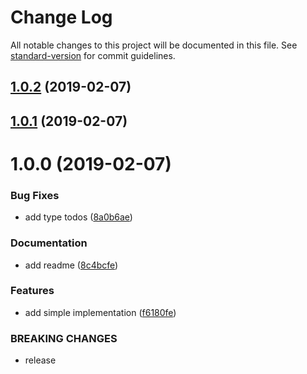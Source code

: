 # Change Log

All notable changes to this project will be documented in this file. See [standard-version](https://github.com/conventional-changelog/standard-version) for commit guidelines.

<a name="1.0.2"></a>
## [1.0.2](https://github.com/igorkamyshev/redux-clear/compare/v1.0.1...v1.0.2) (2019-02-07)



<a name="1.0.1"></a>
## [1.0.1](https://github.com/igorkamyshev/redux-clear/compare/v1.0.0...v1.0.1) (2019-02-07)



<a name="1.0.0"></a>
# 1.0.0 (2019-02-07)


### Bug Fixes

* add type todos ([8a0b6ae](https://github.com/igorkamyshev/redux-clear/commit/8a0b6ae))


### Documentation

* add readme ([8c4bcfe](https://github.com/igorkamyshev/redux-clear/commit/8c4bcfe))


### Features

* add simple implementation ([f6180fe](https://github.com/igorkamyshev/redux-clear/commit/f6180fe))


### BREAKING CHANGES

* release
